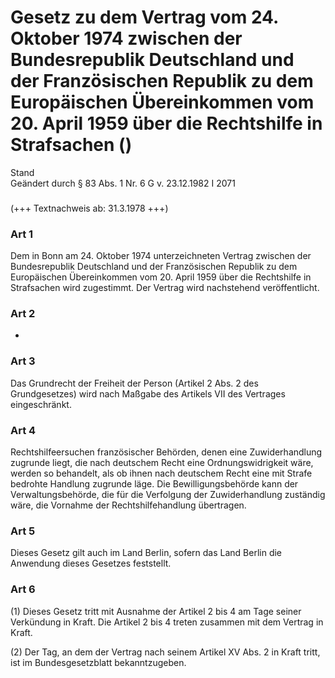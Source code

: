 Gesetz zu dem Vertrag vom 24. Oktober 1974 zwischen der Bundesrepublik Deutschland und der Französischen Republik zu dem Europäischen Übereinkommen vom 20. April 1959 über die Rechtshilfe in Strafsachen ()
=============================================================================================================================================================================================================

Stand  
Geändert durch § 83 Abs. 1 Nr. 6 G v. 23.12.1982 I 2071

### 

(+++ Textnachweis ab: 31.3.1978 +++)

### Art 1

Dem in Bonn am 24. Oktober 1974 unterzeichneten Vertrag zwischen der Bundesrepublik Deutschland und der Französischen Republik zu dem Europäischen Übereinkommen vom 20. April 1959 über die Rechtshilfe in Strafsachen wird zugestimmt. Der Vertrag wird nachstehend veröffentlicht.

### Art 2

-

### Art 3

Das Grundrecht der Freiheit der Person (Artikel 2 Abs. 2 des Grundgesetzes) wird nach Maßgabe des Artikels VII des Vertrages eingeschränkt.

### Art 4

Rechtshilfeersuchen französischer Behörden, denen eine Zuwiderhandlung zugrunde liegt, die nach deutschem Recht eine Ordnungswidrigkeit wäre, werden so behandelt, als ob ihnen nach deutschem Recht eine mit Strafe bedrohte Handlung zugrunde läge. Die Bewilligungsbehörde kann der Verwaltungsbehörde, die für die Verfolgung der Zuwiderhandlung zuständig wäre, die Vornahme der Rechtshilfehandlung übertragen.

### Art 5

Dieses Gesetz gilt auch im Land Berlin, sofern das Land Berlin die Anwendung dieses Gesetzes feststellt.

### Art 6

(1) Dieses Gesetz tritt mit Ausnahme der Artikel 2 bis 4 am Tage seiner Verkündung in Kraft. Die Artikel 2 bis 4 treten zusammen mit dem Vertrag in Kraft.

(2) Der Tag, an dem der Vertrag nach seinem Artikel XV Abs. 2 in Kraft tritt, ist im Bundesgesetzblatt bekanntzugeben.
